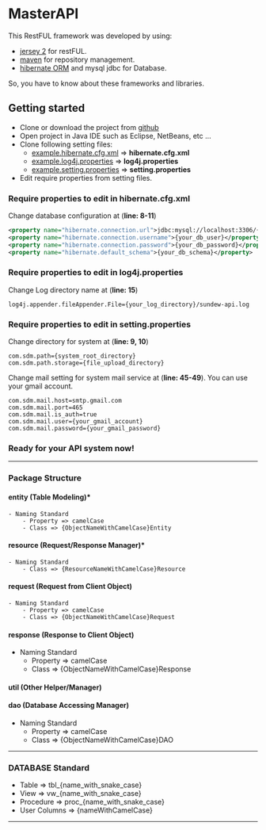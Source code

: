 # MasterAPI
This RestFUL framework was developed by using:
- [jersey 2](https://jersey.github.io/) for restFUL.
- [maven](https://maven.apache.org/) for repository management.
- [hibernate ORM](http://hibernate.org/) and mysql jdbc for Database.

So, you have to know about these frameworks and libraries.

## Getting started
- Clone or download the project from [github](https://github.com/Htoonlin/MasterAPI)
- Open project in Java IDE such as Eclipse, NetBeans, etc ...
- Clone following setting files:
	- [example.hibernate.cfg.xml](./src/main/resources/example.hibernate.cfg.xml) => __hibernate.cfg.xml__ 
	- [example.log4j.properties](./src/main/resources/example.log4j.properties) => __log4j.properties__
	- [example.setting.properties](./src/main/resources/example.setting.properties) => __setting.properties__
- Edit require properties from setting files.

### Require properties to edit in hibernate.cfg.xml
Change database configuration at  (__line: 8-11__)
```xml
<property name="hibernate.connection.url">jdbc:mysql://localhost:3306/{your_db_schema}?zeroDateTimeBehavior=convertToNull&amp;useUnicode=true&amp;characterEncoding=UTF-8</property>
<property name="hibernate.connection.username">{your_db_user}</property>
<property name="hibernate.connection.password">{your_db_password}</property>
<property name="hibernate.default_schema">{your_db_schema}</property>
```

### Require properties to edit in log4j.properties
Change Log directory name at (__line: 15__)
```properties
log4j.appender.fileAppender.File={your_log_directory}/sundew-api.log
```

### Require properties to edit in setting.properties
Change directory for system at (__line: 9, 10__)
```properties
com.sdm.path={system_root_directory}
com.sdm.path.storage={file_upload_directory}
```

Change mail setting for system mail service at (__line: 45-49__). You can use your gmail account.
```properties
com.sdm.mail.host=smtp.gmail.com
com.sdm.mail.port=465
com.sdm.mail.is_auth=true
com.sdm.mail.user={your_gmail_account}
com.sdm.mail.password={your_gmail_password}
```
### Ready for your API system now!
___

### Package Structure
#### entity (Table Modeling)*
	- Naming Standard
		- Property => camelCase
		- Class => {ObjectNameWithCamelCase}Entity
#### resource (Request/Response Manager)*
	- Naming Standard
		- Class => {ResourceNameWithCamelCase}Resource
#### request  (Request from Client Object)
	- Naming Standard
		- Property => camelCase
		- Class => {ObjectNameWithCamelCase}Request
#### response (Response to Client Object)
- Naming Standard
	- Property => camelCase
	- Class => {ObjectNameWithCamelCase}Response
#### util	(Other Helper/Manager)
#### dao	(Database Accessing Manager)
- Naming Standard
	- Property => camelCase
	- Class => {ObjectNameWithCamelCase}DAO
___
	
### DATABASE Standard
- Table => tbl_{name_with_snake_case}
- View => vw_{name_with_snake_case}
- Procedure => proc_{name_with_snake_case}
- User Columns => {nameWithCamelCase}	
___

